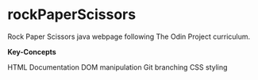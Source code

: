 # rockPaperScissors

Rock Paper Scissors java webpage following The Odin Project curriculum.

__Key-Concepts__

HTML Documentation
DOM manipulation
Git branching
CSS styling
